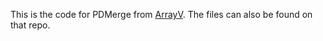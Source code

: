 This is the code for PDMerge from [ArrayV](https://github.com/Gaming32/ArrayV-v4.0). The files can also be found on that repo.
